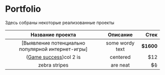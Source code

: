 # Portfolio
Здесь собраны некоторые реализованные проекты

| Название проекта  | Описание        | Стек          |
|:-----------------: |:---------------:| -------------:|
| [Выявление потенциально популярной интернет-игры]          | some wordy text |     **$1600** |
| ([Game success](https://github.com/Arinich/Portfolio/tree/main/Game%20success))col 2 is          | centered        |         $12   |
| zebra stripes     | are neat        |        ~~$1~~ |

